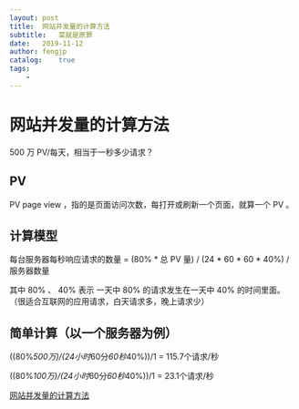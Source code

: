 ```yaml
---
layout: post
title:  网站并发量的计算方法
subtitle:   菜就是原罪
date:   2019-11-12
author: fengjp
catalog:    true
tags:
    - 
---
```



#   网站并发量的计算方法

500 万 PV/每天，相当于一秒多少请求？

##  PV

PV page view ，指的是页面访问次数，每打开或刷新一个页面，就算一个 PV 。

##  计算模型

每台服务器每秒响应请求的数量 = (80% * 总 PV 量) / (24 * 60 * 60 * 40%) / 服务器数量

其中 80% 、 40% 表示 一天中 80% 的请求发生在一天中 40% 的时间里面。（很适合互联网的应用请求，白天请求多，晚上请求少）

##  简单计算（以一个服务器为例）

((80%*500万)/(24小时*60分*60秒*40%))/1 = 115.7个请求/秒

((80%*100万)/(24小时*60分*60秒*40%))/1 = 23.1个请求/秒 

[网站并发量的计算方法](https://blog.csdn.net/zhang_xiao8wan8/article/details/45814985)